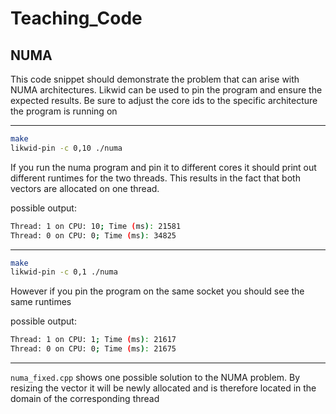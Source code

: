 # Teaching_Code
## NUMA
This code snippet should demonstrate the problem that can arise with NUMA architectures.
Likwid can be used to pin the program and ensure the expected results.
Be sure to adjust the core ids to the specific architecture the program is running on

---
```bash
make
likwid-pin -c 0,10 ./numa
```

If you run the numa program and pin it to different cores it should print out different runtimes for the two threads.
This results in the fact that both vectors are allocated on one thread.

possible output:
```bash
Thread: 1 on CPU: 10; Time (ms): 21581
Thread: 0 on CPU: 0; Time (ms): 34825
```

---

```bash
make
likwid-pin -c 0,1 ./numa
```

However if you pin the program on the same socket you should see the same runtimes

possible output:
```bash
Thread: 1 on CPU: 1; Time (ms): 21617
Thread: 0 on CPU: 0; Time (ms): 21675
```
---

`numa_fixed.cpp` shows one possible solution to the NUMA problem.
By resizing the vector it will be newly allocated and is therefore located in the domain of the corresponding thread
